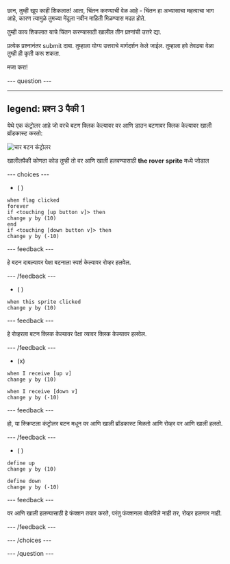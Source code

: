 
छान, तुम्ही खूप काही शिकलात! आता, चिंतन करण्याची वेळ आहे - चिंतन हा अभ्यासाचा महत्वाचा भाग आहे, कारण त्यामुळे तुमच्या मेंदूला नवीन माहिती मिळण्यास मदत होते.

तुम्ही काय शिकलात याचे चिंतन करण्यासाठी खालील तीन प्रश्नांची उत्तरे द्या.

प्रत्येक प्रश्नानंतर submit दाबा. तुम्हाला योग्य उत्तराचे मार्गदर्शन केले जाईल. तुम्हाला हवे तेवढ्या वेळा तुम्ही ही कृती करू शकता.

मजा करा!


--- question ---

---
legend: प्रश्न 3 पैकी 1
---

येथे एक कंट्रोलर आहे जो वरचे बटण क्लिक केल्यावर वर आणि डाउन बटणावर क्लिक केल्यावर खाली ब्रॉडकास्ट करतो:

![चार बटन कंट्रोलर](images/controller.png)

खालीलपैकी कोणता कोड तुम्ही तो वर आणि खाली हलवण्यासाठी **the rover sprite** मध्ये जोडाल

--- choices ---

- ( )

```blocks3
when flag clicked
forever
if <touching [up button v]> then
change y by (10)
end
if <touching [down button v]> then
change y by (-10)

```


  --- feedback ---

  हे बटन दाबल्यावर पेक्षा बटनाला स्पर्श केल्यावर रोव्हर हलवेल.

  --- /feedback ---

- ( )

```blocks3
when this sprite clicked
change y by (10)
```

--- feedback ---

  हे रोव्हरला बटन क्लिक केल्यावर पेक्षा त्यावर क्लिक केल्यावर हलवेल.

  --- /feedback ---

- (x)

```blocks3
when I receive [up v]
change y by (10)

when I receive [down v]
change y by (-10)

```

  --- feedback ---

  हो, या स्क्रिप्टला कंट्रोलर बटन मधून वर आणि खाली ब्रॉडकास्ट मिळतो आणि रोव्हर वर आणि खाली हलतो.

  --- /feedback ---

- ( )

```blocks3
define up
change y by (10)

define down
change y by (-10)

```


  --- feedback ---

  वर आणि खाली हलण्यासाठी हे फंक्शन तयार करते, परंतु फंक्शनला बोलविले नाही तर, रोव्हर हलणार नाही.

  --- /feedback ---

--- /choices ---

--- /question ---
